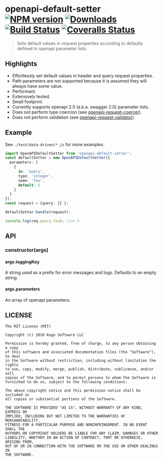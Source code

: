 # openapi-default-setter [![NPM version][npm-image]][npm-url] [![Downloads][downloads-image]][npm-url] [![Build Status][travis-image]][travis-url] [![Coveralls Status][coveralls-image]][coveralls-url]
> Sets default values in request properties according to defaults defined in openapi parameter lists.

## Highlights

* Effortlessly set default values in header and query request properties.
* Path parameters are not supported because it is assumed they will always have some
value.
* Performant.
* Extensively tested.
* Small footprint.
* Currently supports openapi 2.0 (a.k.a. swagger 2.0) parameter lists.
* Does not perform type coercion (see [openapi-request-coercer](https://github.com/kogosoftwarellc/open-api/tree/master/packages/openapi-request-coercer)).
* Does not perform validation (see [openapi-request-validator](https://github.com/kogosoftwarellc/open-api/tree/master/packages/openapi-request-validator)).

## Example

See `./test/data-driven/*.js` for more examples.

```typescript
import OpenAPIDefaultSetter from 'openapi-default-setter';
const defaultSetter = new OpenAPIDefaultSetter({
  parameters: [
    {
      in: 'query',
      type: 'integer',
      name: 'foo',
      default: 5
    }
  ]
});
const request = {query: {} };

defaultSetter.handle(request);

console.log(req.query.foo); //=> 5
```

## API

### constructor(args)
#### args.loggingKey

A string used as a prefix for error messages and logs.  Defaults to an empty string.

#### args.parameters

An array of openapi parameters.

## LICENSE
``````
The MIT License (MIT)

Copyright (c) 2018 Kogo Software LLC

Permission is hereby granted, free of charge, to any person obtaining a copy
of this software and associated documentation files (the "Software"), to deal
in the Software without restriction, including without limitation the rights
to use, copy, modify, merge, publish, distribute, sublicense, and/or sell
copies of the Software, and to permit persons to whom the Software is
furnished to do so, subject to the following conditions:

The above copyright notice and this permission notice shall be included in
all copies or substantial portions of the Software.

THE SOFTWARE IS PROVIDED "AS IS", WITHOUT WARRANTY OF ANY KIND, EXPRESS OR
IMPLIED, INCLUDING BUT NOT LIMITED TO THE WARRANTIES OF MERCHANTABILITY,
FITNESS FOR A PARTICULAR PURPOSE AND NONINFRINGEMENT. IN NO EVENT SHALL THE
AUTHORS OR COPYRIGHT HOLDERS BE LIABLE FOR ANY CLAIM, DAMAGES OR OTHER
LIABILITY, WHETHER IN AN ACTION OF CONTRACT, TORT OR OTHERWISE, ARISING FROM,
OUT OF OR IN CONNECTION WITH THE SOFTWARE OR THE USE OR OTHER DEALINGS IN
THE SOFTWARE.
``````

[downloads-image]: http://img.shields.io/npm/dm/openapi-default-setter.svg
[npm-url]: https://npmjs.org/package/openapi-default-setter
[npm-image]: http://img.shields.io/npm/v/openapi-default-setter.svg

[travis-url]: https://travis-ci.org/kogosoftwarellc/open-api
[travis-image]: https://api.travis-ci.org/kogosoftwarellc/open-api.svg?branch=master

[coveralls-url]: https://coveralls.io/r/kogosoftwarellc/open-api
[coveralls-image]: https://coveralls.io/repos/github/kogosoftwarellc/open-api/badge.svg?branch=master
